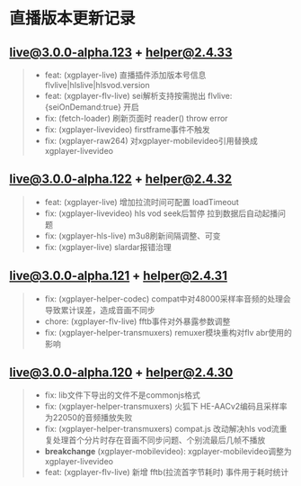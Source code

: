 # 直播版本更新记录


## live@3.0.0-alpha.123 + helper@2.4.33
>* feat: (xgplayer-live) 直播插件添加版本号信息 flvlive|hlslive|hlsvod.version
>* feat: (xgplayer-flv-live) sei解析支持按需抛出 flvlive:{seiOnDemand:true} 开启
>* fix: (fetch-loader) 刷新页面时 reader() throw error
>* fix: (xgplayer-livevideo) firstframe事件不触发
>* fix: (xgplayer-raw264) 对xgplayer-mobilevideo引用替换成xgplayer-livevideo


## live@3.0.0-alpha.122 + helper@2.4.32
>* feat: (xgplayer-live) 增加拉流时间可配置 loadTimeout
>* fix: (xgplayer-livevideo) hls vod seek后暂停 拉到数据后自动起播问题
>* fix: (xgplayer-hls-live) m3u8刷新间隔调整、可变
>* fix: (xgplayer-live) slardar报错治理

## live@3.0.0-alpha.121 + helper@2.4.31
>* fix: (xgplayer-helper-codec) compat中对48000采样率音频的处理会导致累计误差，造成音画不同步
>* chore: (xgplayer-flv-live) fftb事件对外暴露参数调整
>* fix: (xgplayer-helper-transmuxers) remuxer模块重构对flv abr使用的影响

## live@3.0.0-alpha.120 + helper@2.4.30
>* fix: lib文件下导出的文件不是commonjs格式
>* fix: (xgplayer-helper-transmuxers) 火狐下 HE-AACv2编码且采样率为22050的音频播放失败
>* fix: (xgplayer-helper-transmuxers) compat.js 改动解决hls vod流重复处理首个分片时存在音画不同步问题、个别流最后几帧不播放
>* **breakchange** (xgplayer-mobilevideo): xgplayer-mobilevideo调整为xgplayer-livevideo
>* feat: (xgplayer-flv-live) 新增 fftb(拉流首字节耗时) 事件用于耗时统计



